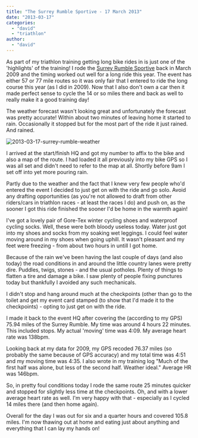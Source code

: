 ```yaml
---
title: "The Surrey Rumble Sportive - 17 March 2013"
date: "2013-03-17"
categories: 
  - "david"
  - "triathlon"
author: 
  - "david"
---
```


As part of my triathlon training getting long bike rides in is just one of the 'highlights' of the training! I rode the [Surrey Rumble Sportive](http://www.twickenhamcc.co.uk/tcc/surrey-rumble/) back in March 2009 and the timing worked out well for a long ride this year. The event has either 57 or 77 mile routes so it was only fair that I entered to ride the long course this year (as I did in 2009). Now that I also don't own a car then it made perfect sense to cycle the 14 or so miles there and back as well to really make it a good training day!

The weather forecast wasn't looking great and unfortunately the forecast was pretty accurate! Within about two minutes of leaving home it started to rain. Occasionally it stopped but for the most part of the ride it just rained. And rained.

![](/images/2013/2013-03-17-surrey-rumble-weather-640x251.png "2013-03-17-surrey-rumble-weather")

I arrived at the start/finish HQ and got my number to affix to the bike and also a map of the route. I had loaded it all previously into my bike GPS so I was all set and didn't need to refer to the map at all. Shortly before 9am I set off into yet more pouring rain.

Partly due to the weather and the fact that I knew very few people who'd entered the event I decided to just get on with the ride and go solo. Avoid any drafting opportunities (as you're not allowed to draft from other riders/cars in triathlon races - at least the races I do) and push on, as the sooner I got this ride finished the sooner I'd be home in the warmth again!

I've got a lovely pair of Gore-Tex winter cycling shoes and waterproof cycling socks. Well, these were both bloody useless today. Water just got into my shoes and socks from my soaking wet leggings. I could feel water moving around in my shoes when going uphill. It wasn't pleasant and my feet were freezing - from about two hours in untill I got home.

Because of the rain we've been having the last couple of days (and also today) the road conditions in and around the little country lanes were pretty dire. Puddles, twigs, stones - and the usual potholes. Plenty of things to flatten a tire and damage a bike. I saw plenty of people fixing punctures today but thankfully I avoided any such mechanicals.

I didn't stop and hang around much at the checkpoints (other than go to the toilet and get my event card stamped (to show that I'd made it to the checkpoints) - opting to just get on with the ride.

I made it back to the event HQ after covering the (according to my GPS) 75.94 miles of the Surrey Rumble. My time was around 4 hours 22 minutes. This included stops. My actual 'moving' time was 4:09. My average heart rate was 138bpm.

Looking back at my data for 2009, my GPS recoded 76.37 miles (so probably the same because of GPS accuracy) and my total time was 4:51 and my moving time was 4:35. I also wrote in my training log "Much of the first half was alone, but less of the second half. Weather ideal." Average HR was 146bpm.

So, in pretty foul conditions today I rode the same route 25 minutes quicker and stopped for slightly less time at the checkpoints. Oh, and with a lower average heart rate as well. I'm very happy with that - especially as I cycled 14 miles there (and then home again).

Overall for the day I was out for six and a quarter hours and covered 105.8 miles. I'm now thawing out at home and eating just about anything and everything that I can lay my hands on!
